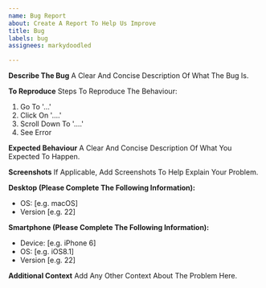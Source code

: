 ```yaml
---
name: Bug Report
about: Create A Report To Help Us Improve
title: Bug
labels: bug
assignees: markydoodled

---
```


**Describe The Bug**
A Clear And Concise Description Of What The Bug Is.

**To Reproduce**
Steps To Reproduce The Behaviour:
1. Go To '...'
2. Click On '....'
3. Scroll Down To '....'
4. See Error

**Expected Behaviour**
A Clear And Concise Description Of What You Expected To Happen.

**Screenshots**
If Applicable, Add Screenshots To Help Explain Your Problem.

**Desktop (Please Complete The Following Information):**
 - OS: [e.g. macOS]
 - Version [e.g. 22]

**Smartphone (Please Complete The Following Information):**
 - Device: [e.g. iPhone 6]
 - OS: [e.g. iOS8.1]
 - Version [e.g. 22]

**Additional Context**
Add Any Other Context About The Problem Here.
